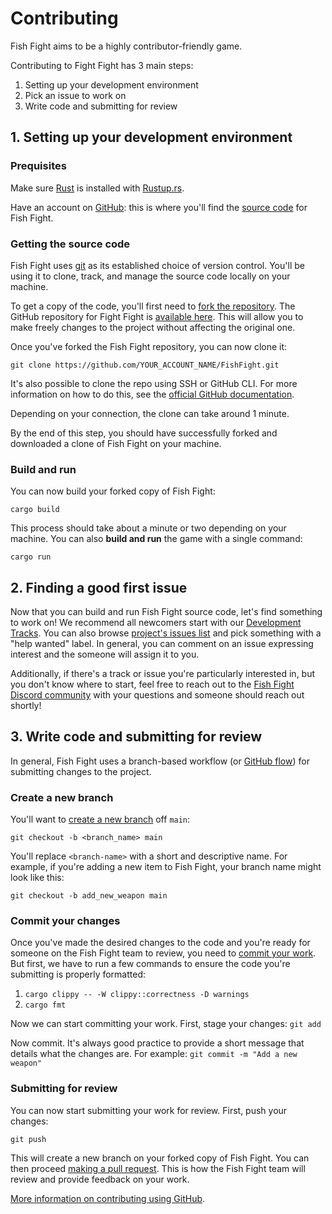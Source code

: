 # Contributing

Fish Fight aims to be a highly contributor-friendly game.

Contributing to Fight Fight has 3 main steps:

1. Setting up your development environment
2. Pick an issue to work on
3. Write code and submitting for review

## 1. Setting up your development environment

### Prequisites

Make sure [Rust](https://www.rust-lang.org/) is installed with [Rustup.rs](https://rustup.rs/).

Have an account on [GitHub](https://github.com/): this is where you'll find the [source code](https://github.com/fishfight/FishFight) for Fish Fight.

### Getting the source code

Fish Fight uses [git](https://git-scm.com/) as its established choice of version control. You'll be
using it to clone, track, and manage the source code locally on your machine.

To get a copy of the code, you'll first need to [fork the repository](https://docs.github.com/en/get-started/quickstart/fork-a-repo).
The GitHub repository for Fight Fight is [available here](https://github.com/fishfight/FishFight).
This will allow you to make freely changes to the project without affecting the original one.

Once you've forked the Fish Fight repository, you can now clone it:

`git clone https://github.com/YOUR_ACCOUNT_NAME/FishFight.git`

It's also possible to clone the repo using SSH or GitHub CLI. For more information on how to do
this, see the [official GitHub documentation](https://docs.github.com/en/get-started/quickstart/fork-a-repo#cloning-your-forked-repository).

Depending on your connection, the clone can take around 1 minute.

By the end of this step, you should have successfully forked and downloaded a clone of Fish Fight on your machine.

### Build and run

You can now build your forked copy of Fish Fight:

`cargo build`

This process should take about a minute or two depending on your machine. You can also **build and run** the game with a single command:

`cargo run`

## 2. Finding a good first issue

Now that you can build and run Fish Fight source code, let's find something to work on!
We recommend all newcomers start with our [Development Tracks](https://github.com/fishfight/FishFight/issues/124).
You can also browse [project's issues list](https://github.com/fishfight/FishFight/issues) and pick something with a "help wanted" label.
In general, you can comment on an issue expressing interest and the someone will assign it to you.

Additionally, if there's a track or issue you're particularly interested in, but you don't know where to start, feel free to
reach out to the [Fish Fight Discord community](https://discord.gg/8Vea5WNS) with your questions
and someone should reach out shortly!

## 3. Write code and submitting for review

In general, Fish Fight uses a branch-based workflow (or [GitHub flow](https://docs.github.com/en/get-started/quickstart/github-flow)) for submitting changes to the project.

### Create a new branch

You'll want to [create a new branch](https://docs.github.com/en/get-started/quickstart/github-flow#create-a-branch) off `main`:

`git checkout -b <branch_name> main`

You'll replace `<branch-name>` with a short and descriptive name. For example, if you're adding a new
item to Fish Fight, your branch name might look like this:

`git checkout -b add_new_weapon main`

### Commit your changes

Once you've made the desired changes to the code and you're ready for someone on the Fish Fight
team to review, you need to [commit your work](https://git-scm.com/docs/git-commit). But first,
we have to run a few commands to ensure the code you're submitting is properly formatted:

1. `cargo clippy -- -W clippy::correctness -D warnings`
2. `cargo fmt`

Now we can start committing your work. First, stage your changes:
`git add`

Now commit. It's always good practice to provide a short message that details what the changes are. For example:
`git commit -m "Add a new weapon"`

### Submitting for review

You can now start submitting your work for review. First, push your changes:

`git push`

This will create a new branch on your forked copy of Fish Fight. You can then proceed [making a pull request](https://docs.github.com/en/desktop/contributing-and-collaborating-using-github-desktop/working-with-your-remote-repository-on-github-or-github-enterprise/creating-an-issue-or-pull-request#creating-a-pull-request).
This is how the Fish Fight team will review and provide feedback on your work.

[More information on contributing using GitHub](https://docs.github.com/en/desktop/contributing-and-collaborating-using-github-desktop).
